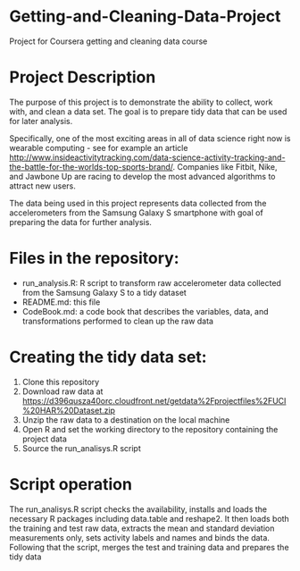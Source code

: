 # Getting-and-Cleaning-Data-Project
Project for Coursera getting and cleaning data course

# Project Description
The purpose of this project is to demonstrate the ability to collect, work with, and clean a data set. The goal is to prepare tidy data that can be used for later analysis.

Specifically, one of the most exciting areas in all of data science right now is wearable computing - see for example an article http://www.insideactivitytracking.com/data-science-activity-tracking-and-the-battle-for-the-worlds-top-sports-brand/. Companies like Fitbit, Nike, and Jawbone Up are racing to develop the most advanced algorithms to attract new users. 

The data being used in this project represents data collected from the accelerometers from the Samsung Galaxy S smartphone with goal of preparing the data for further analysis.

# Files in the repository: 

* run_analysis.R: R script to transform raw accelerometer data collected from the Samsung Galaxy S to a tidy dataset
* README.md: this file
* CodeBook.md: a code book that describes the variables, data, and transformations performed to clean up the raw data

# Creating the tidy data set:
1. Clone this repository
2. Download raw data at https://d396qusza40orc.cloudfront.net/getdata%2Fprojectfiles%2FUCI%20HAR%20Dataset.zip
3. Unzip the raw data to a destination on the local machine
4. Open R and set the working directory to the repository containing the project data
5. Source the run_analisys.R script 

# Script operation
The run_analisys.R script checks the availability, installs and loads the necessary R packages including data.table and reshape2. 
It then loads both the training and test raw data, extracts the mean and standard deviation measurements only, sets activity labels and names and binds the data. Following that the script, merges the test and training data and prepares the tidy data